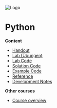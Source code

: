 ![Logo](https://www.iten-engineering.ch/logo.png)

# Python

**Content**
- [Handout](handout)
- [Lab (Übungen)](doc/lab.md) 
- [Lab Code](lab)
- [Solution Code](solution)
- [Example Code](example)
- [Reference](doc/refs.md)
- [Development Notes](doc/dev.md)

**Other courses**
- <a href="https://www.iten-engineering.ch/course.php" target="_blank">Course overview</a>

